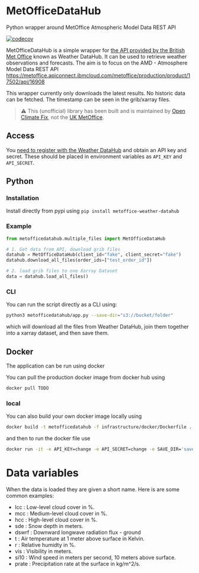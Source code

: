# MetOfficeDataHub
Python wrapper around MetOffice Atmospheric Model Data REST API

[![codecov](https://codecov.io/gh/openclimatefix/MetOfficeDataHub/branch/main/graph/badge.svg?token=64JOBKZNCI)](https://codecov.io/gh/openclimatefix/MetOfficeDataHub)

MetOfficeDataHub is a simple wrapper for [the API provided by the British Met Office](https://metoffice.apiconnect.ibmcloud.com/metoffice/production/) known as Weather DataHub.
It can be used to retrieve weather observations and forecasts. The aim is to focus on the AMD -
Atmosphere Model Data REST API
<https://metoffice.apiconnect.ibmcloud.com/metoffice/production/product/17502/api/16908>

This wrapper currently only downloads the latest results. No historic data can be fetched.
The timestamp can be seen in the grib/xarray files.

> ⚠️ This (unofficial) library has been built and is maintained by [Open Climate Fix](https://openclimatefix.org), not the [UK MetOffice](https://www.metoffice.gov.uk/).

## Access
You [need to register with the Weather DataHub](https://metoffice.apiconnect.ibmcloud.com/metoffice/production/user/login) and obtain an API key and secret. These should be placed in environment variables
as `API_KEY` and `API_SECRET`.

## Python

### Installation

Install directly from pypi using
```pip install metoffice-weather-datahub```

### Example

```python
from metofficedatahub.multiple_files import MetOfficeDataHub

# 1. Get data from API, download grib files
datahub = MetOfficeDataHub(client_id="fake", client_secret="fake")
datahub.download_all_files(order_ids=["test_order_id"])

# 2. load grib files to one Xarray Dataset
data = datahub.load_all_files()
```

### CLI

You can run the script directly as a CLI using:
```bash
python3 metofficedatahub/app.py --save-dir="s3://bucket/folder"
```
which will download all the files from Weather DataHub, join them together into a xarray dataset, and then save them.

## Docker
The application can be run using docker

You can pull the production docker image from docker hub using
```bash
docker pull TODO
```


### local
You can also build your own docker image locally using
```bash
docker build -t metofficedatahub -f infrastructure/docker/Dockerfile .
```
and then to run the docker file use
```bash
docker run -it -e API_KEY=change -e API_SECRET=change -e SAVE_DIR='save_dir' metofficedatahub
```

# Data variables

When the data is loaded they are given a short name. Here is are some common examples:
- lcc   : Low-level cloud cover in %.
- mcc   : Medium-level cloud cover in %.
- hcc   : High-level cloud cover in %.
- sde   : Snow depth in meters.
- dswrf : Downward longwave radiation flux - ground
- t     : Air temperature at 1 meter above surface in Kelvin.
- r     : Relative humidty in %.
- vis   : Visibility in meters.
- si10  : Wind speed in meters per second, 10 meters above surface.
- prate : Precipitation rate at the surface in kg/m^2/s.
